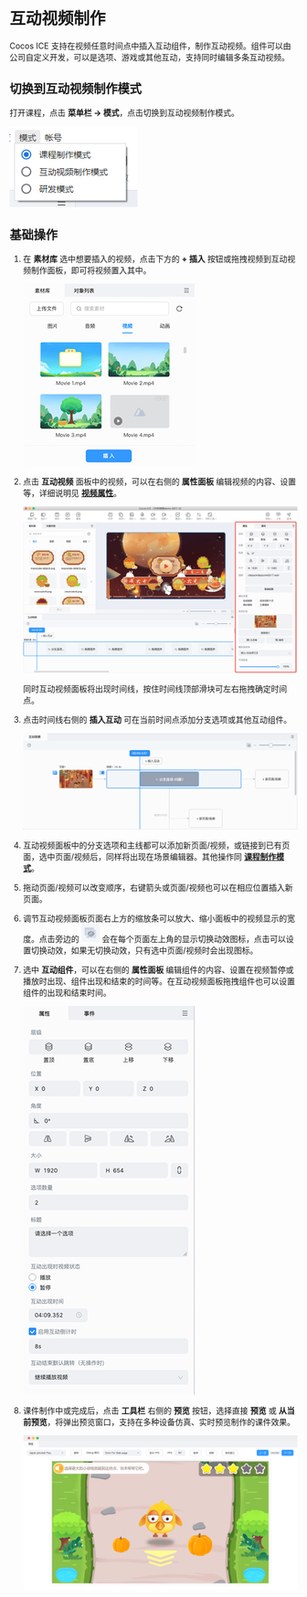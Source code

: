 # 互动视频制作

Cocos ICE 支持在视频任意时间点中插入互动组件，制作互动视频。组件可以由公司自定义开发，可以是选项、游戏或其他互动，支持同时编辑多条互动视频。

## 切换到互动视频制作模式

打开课程，点击 **菜单栏 -> 模式**，点击切换到互动视频制作模式。

![模式切换](../../img/Mode_switch.png)

## 基础操作

1. 在 **素材库** 选中想要插入的视频，点击下方的 **+ 插入** 按钮或拖拽视频到互动视频制作面板，即可将视频置入其中。

    ![素材库](../../img/video_mode_material.png)

2. 点击 **互动视频** 面板中的视频，可以在右侧的 **属性面板** 编辑视频的内容、设置等，详细说明见 [**视频属性**](../../tools/object/video/index.md)。

    ![互动视频属性](../../img/video-component.png)

    同时互动视频面板将出现时间线，按住时间线顶部滑块可左右拖拽确定时间点。

3. 点击时间线右侧的 **插入互动** 可在当前时间点添加分支选项或其他互动组件。

    ![制作](../../img/video_mode.png)

4. 互动视频面板中的分支选项和主线都可以添加新页面/视频，或链接到已有页面，选中页面/视频后，同样将出现在场景编辑器。其他操作同 [**课程制作模式**](../make-courseware/index.md)。

5. 拖动页面/视频可以改变顺序，右键箭头或页面/视频也可以在相应位置插入新页面。

6. 调节互动视频面板页面右上方的缩放条可以放大、缩小面板中的视频显示的宽度。点击旁边的 ![切换动效图标](../../img/icon.png) 会在每个页面左上角的显示切换动效图标，点击可以设置切换动效，如果无切换动效，只有选中页面/视频时会出现图标。

7. 选中 **互动组件**，可以在右侧的 **属性面板** 编辑组件的内容、设置在视频暂停或播放时出现、组件出现和结束的时间等。在互动视频面板拖拽组件也可以设置组件的出现和结束时间。

    ![互动组件属性](../../img/video-component2.png)

8. 课件制作中或完成后，点击 **工具栏** 右侧的 **预览** 按钮，选择直接 **预览** 或 **从当前预览**，将弹出预览窗口，支持在多种设备仿真、实时预览制作的课件效果。

    ![预览](../../img/Preview.png)
